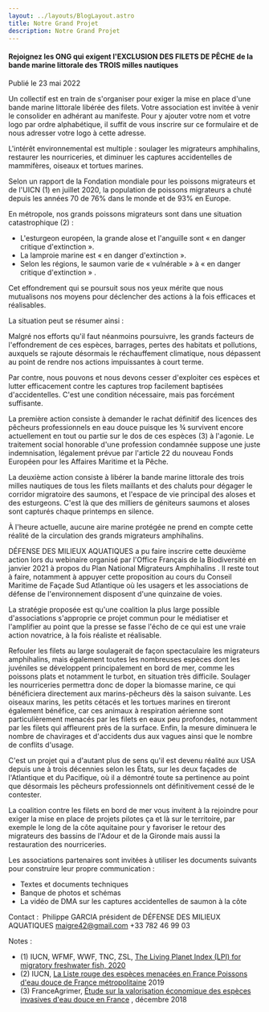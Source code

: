 ```yaml
---
layout: ../layouts/BlogLayout.astro
title: Notre Grand Projet
description: Notre Grand Projet
---
```


#### Rejoignez les ONG qui exigent l'EXCLUSION DES FILETS DE PÊCHE de la bande marine littorale des TROIS milles nautiques

Publié le 23 mai 2022

Un collectif est en train de s'organiser pour exiger la mise en place d'une bande marine littorale libérée des filets. Votre association est invitée à venir le consolider en adhérant au manifeste. Pour y ajouter votre nom et votre logo par ordre alphabétique, il suffit de vous inscrire sur ce formulaire et de nous adresser votre logo à cette adresse.

L'intérêt environnemental est multiple : soulager les migrateurs amphihalins, restaurer les nourriceries, et diminuer les captures accidentelles de mammifères, oiseaux et tortues marines.

Selon un rapport de la Fondation mondiale pour les poissons migrateurs et de l'UICN (1) en juillet 2020, la population de poissons migrateurs a chuté depuis les années 70 de 76% dans le monde et de 93% en Europe.

En métropole, nos grands poissons migrateurs sont dans une situation catastrophique (2) :

*   L'esturgeon européen, la grande alose et l'anguille sont « en danger critique d'extinction ».
*   La lamproie marine est « en danger d'extinction ».
*   Selon les régions, le saumon varie de « vulnérable » à « en danger critique d'extinction » .

Cet effondrement qui se poursuit sous nos yeux mérite que nous mutualisons nos moyens pour déclencher des actions à la fois efficaces et réalisables.

La situation peut se résumer ainsi :

Malgré nos efforts qu'il faut néanmoins poursuivre, les grands facteurs de l'effondrement de ces espèces, barrages, pertes des habitats et pollutions, auxquels se rajoute désormais le réchauffement climatique, nous dépassent au point de rendre nos actions impuissantes à court terme.

Par contre, nous pouvons et nous devons cesser d'exploiter ces espèces et lutter efficacement contre les captures trop facilement baptisées d'accidentelles. C'est une condition nécessaire, mais pas forcément suffisante.

La première action consiste à demander le rachat définitif des licences des pêcheurs professionnels en eau douce puisque les ¾ survivent encore actuellement en tout ou partie sur le dos de ces espèces (3) à l'agonie. Le traitement social honorable d'une profession condamnée suppose une juste indemnisation, légalement prévue par l'article 22 du nouveau Fonds Européen pour les Affaires Maritime et la Pêche.

La deuxième action consiste à libérer la bande marine littorale des trois milles nautiques de tous les filets maillants et des chaluts pour dégager le corridor migratoire des saumons, et l'espace de vie principal des aloses et des esturgeons. C'est là que des milliers de géniteurs saumons et aloses sont capturés chaque printemps en silence.

À l'heure actuelle, aucune aire marine protégée ne prend en compte cette réalité de la circulation des grands migrateurs amphihalins.

DÉFENSE DES MILIEUX AQUATIQUES a pu faire inscrire cette deuxième action lors du webinaire organisé par l'Office Français de la Biodiversité en janvier 2021 à propos du Plan National Migrateurs Amphihalins . Il reste tout à faire, notamment à appuyer cette proposition au cours du Conseil Maritime de Façade Sud Atlantique où les usagers et les associations de défense de l'environnement disposent d'une quinzaine de voies.

La stratégie proposée est qu'une coalition la plus large possible d'associations s'approprie ce projet commun pour le médiatiser et l'amplifier au point que la presse se fasse l'écho de ce qui est une vraie action novatrice, à la fois réaliste et réalisable.

Refouler les filets au large soulagerait de façon spectaculaire les migrateurs amphihalins, mais également toutes les nombreuses espèces dont les juvéniles se développent principalement en bord de mer, comme les poissons plats et notamment le turbot, en situation très difficile. Soulager les nourriceries permettra donc de doper la biomasse marine, ce qui bénéficiera directement aux marins-pêcheurs dès la saison suivante. Les oiseaux marins, les petits cétacés et les tortues marines en tireront également bénéfice, car ces animaux à respiration aérienne sont particulièrement menacés par les filets en eaux peu profondes, notamment par les filets qui affleurent près de la surface. Enfin, la mesure diminuera le nombre de chavirages et d'accidents dus aux vagues ainsi que le nombre de conflits d'usage.

C'est un projet qui a d'autant plus de sens qu'il est devenu réalité aux USA depuis une à trois décennies selon les États, sur les deux façades de l'Atlantique et du Pacifique, où il a démontré toute sa pertinence au point que désormais les pêcheurs professionnels ont définitivement cessé de le contester.

La coalition contre les filets en bord de mer vous invitent à la rejoindre pour exiger la mise en place de projets pilotes ça et là sur le territoire, par exemple le long de la côte aquitaine pour y favoriser le retour des migrateurs des bassins de l'Adour et de la Gironde mais aussi la restauration des nourriceries.

Les associations partenaires sont invitées à utiliser les documents suivants pour construire leur propre communication :

*   Textes et documents techniques
*   Banque de photos et schémas
*   La vidéo de DMA sur les captures accidentelles de saumon à la côte

Contact : ​ Philippe GARCIA président de DÉFENSE DES MILIEUX AQUATIQUES maigre42@gmail.com +33 782 46 99 03 ​

Notes :

*   (1) IUCN, WFMF, WWF, TNC, ZSL, [The Living Planet Index (LPI) for migratory freshwater fish, 2020](https://wwfeu.awsassets.panda.org/downloads/lpi_migratory_freshwater_fish_low_min.pdf)
*   (2) IUCN, [La Liste rouge des espèces menacées en France Poissons d'eau douce de France métropolitaine](https://uicn.fr/wp-content/uploads/2019/08/liste-rouge-poissons-d-eau-douce-de-france-metropolitaine.pdf) 2019
*   (3) FranceAgrimer, [Étude sur la valorisation économique des espèces invasives d'eau douce en France](https://www.franceagrimer.fr/fam/content/download/59225/document/ETU-MER-ESPECES-INVASIVES-EAU-DOUCE-2017.pdf?version=4) , décembre 2018